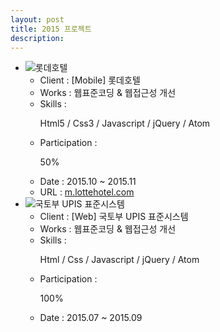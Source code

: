 ```yaml
---
layout: post
title: 2015 프로젝트
description: 
---
```

 <ul class="projects-list">
 <li>
         <div class="img-box"><img src="assets/images/projects/img_pf16.jpg" alt="롯데호텔" /></div>
         <ul class="txt_info">
             <li><span>Client : </span>[Mobile] 롯데호텔</li>
             <li><span>Works : </span>웹표준코딩 & 웹접근성 개선</li>
             <li><span>Skills :</span> <p>Html5 / Css3 / Javascript / jQuery / Atom</p></li>
             <li><span>Participation : </span><p class="percent" style="width:50%">50%</p></li>
             <li><span>Date : </span>2015.10 ~ 2015.11</li>
             <li><span>URL : </span><a href="http://m.lottehotel.com/global/ko" target="_blank">m.lottehotel.com</a></li>
         </ul>
     </li>
     <li>
         <div class="img-box"><img src="assets/images/projects/img_pf15.jpg" alt="국토부 UPIS 표준시스템" /></div>
         <ul class="txt_info">
             <li><span>Client : </span>[Web] 국토부 UPIS 표준시스템</li>
             <li><span>Works : </span>웹표준코딩 &amp; 웹접근성 개선</li>
             <li><span>Skills :</span> <p>Html / Css / Javascript / jQuery / Atom</p></li>
             <li><span>Participation : </span><p class="percent" style="width:100%">100%</p></li>
             <li><span>Date : </span>2015.07 ~ 2015.09</li>
         </ul>
     </li>
 </ul>

